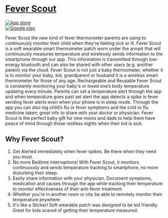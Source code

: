 # [Fever Scout](https://feverscout.com)
[![App store](https://designpieces.com/wp-content/uploads/2016/02/download-on-the-app-store.png)](https://itunes.apple.com/us/app/fever-scout/id1095852565?mt=8) <br>
[![Google play](https://i2.wp.com/play.google.com/intl/en_us/badges/images/generic/en_badge_web_generic.png?zoom=2&w=200&ssl=1)](https://play.google.com/store/apps/details?id=com.vivalnk.feverscout&hl=en) <br>

Fever Scout the new kind of fever thermometer parents are using to continuously monitor their child when they're feeling sick or ill. Fever Scout is a soft wearable smart thermometer patch worn under the armpit that will continuously measures temperature and wirelessly sends information to the smartphone through our app. This information is transmitted through low-energy bluetooth and can also be shared with other users (e.g. another parent) via the cloud. Fever Scout is not just a baby thermometer, whether it is to monitor your baby, kid, grandparent or husband it is a wireless smart thermometer for those of any age. Rechargeable and Reusable Fever Scout is constantly monitoring your baby's or loved one’s body temperature updating every minute. Parents can set a temperature alert through the app and when temperature goes past set alert the app detects a spike in fever sending fever alerts even when your phone is in sleep mode. Through the app you can also log child’s flu or fever symptoms and the cold or flu medicine taken; great info to share with your doctor or physician. Fever Scout is the perfect baby gift for new moms and dads to help them have peace of mind through those restless nights when their kid is sick.

## Why Fever Scout?
1. Get Alerted immediately when fever spikes. Be there when they need you most.
2. No more Bedtime interruptions! With Fever Scout, it monitors continuously and sends temperature tracking to smartphone, no more disturbing their sleep.
3. Easily share information with your physician. Document symptoms, medication and causes through the app while tracking their temperature to monitor effectiveness of their anti-fever treatment
4. Whether you're in another room or city be able to remotely monitor their temperature anywhere
5. It's like a Sticker! Soft wearable patch was designed to be kid friendly. Great for kids scared of getting their temperature measured.
